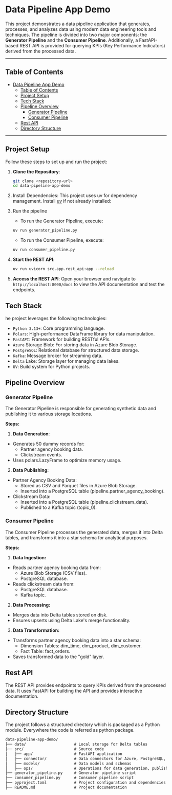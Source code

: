 # Data Pipeline App Demo

This project demonstrates a data pipeline application that generates, processes, and analyzes data using modern data engineering tools and techniques. The pipeline is divided into two major components: the **Generator Pipeline** and the **Consumer Pipeline**. Additionally, a FastAPI-based REST API is provided for querying KPIs (Key Performance Indicators) derived from the processed data.

---

## Table of Contents

- [Data Pipeline App Demo](#data-pipeline-app-demo)
  - [Table of Contents](#table-of-contents)
  - [Project Setup](#project-setup)
  - [Tech Stack](#tech-stack)
  - [Pipeline Overview](#pipeline-overview)
    - [Generator Pipeline](#generator-pipeline)
    - [Consumer Pipeline](#consumer-pipeline)
  - [Rest API](#rest-api)
  - [Directory Structure](#directory-structure)

---

## Project Setup

Follow these steps to set up and run the project:

1. **Clone the Repository**:

   ```bash
   git clone <repository-url>
   cd data-pipeline-app-demo
    ```

2. Install Dependencies: This project uses uv for dependency management. Install [uv](https://docs.astral.sh/uv/) if not already installed:

3. Run the pipeline
   - To run the Generator Pipeline, execute:

    ```bash
    uv run generator_pipeline.py
    ```

   - To run the Consumer Pipeline, execute:

    ```bash
    uv run consumer_pipeline.py
    ```

4. **Start the REST API**:

   ```bash
   uv run uvicorn src.app.rest_api:app --reload
   ```

5. **Access the REST API**: Open your browser and navigate to `http://localhost:8000/docs` to view the API documentation and test the endpoints.

## Tech Stack

he project leverages the following technologies:

- `Python 3.13+`: Core programming language.
- `Polars`: High-performance DataFrame library for data manipulation.
- `FastAPI`: Framework for building RESTful APIs.
- `Azure` Storage Blob: For storing data in Azure Blob Storage.
- `PostgreSQL`: Relational database for structured data storage.
- `Kafka`: Message broker for streaming data.
- `Delta` Lake: Storage layer for managing data lakes.
- `UV`: Build system for Python projects.

## Pipeline Overview

### Generator Pipeline

The Generator Pipeline is responsible for generating synthetic data and publishing it to various storage locations.

**Steps:**

1. **Data Generation**:

- Generates 50 dummy records for:
  - Partner agency booking data.
  - Clickstream events.
- Uses polars.LazyFrame to optimize memory usage.
  
2. **Data Publishing:**

- Partner Agency Booking Data:
  - Stored as CSV and Parquet files in Azure Blob Storage.
  - Inserted into a PostgreSQL table (pipeline.partner_agency_booking).
- Clickstream Data:
  - Inserted into a PostgreSQL table (pipeline.clickstream_data).
  - Published to a Kafka topic (topic_0).

### Consumer Pipeline

The Consumer Pipeline processes the generated data, merges it into Delta tables, and transforms it into a star schema for analytical purposes.

**Steps:**

1. **Data Ingestion:**

- Reads partner agency booking data from:
  - Azure Blob Storage (CSV files).
  - PostgreSQL database.
- Reads clickstream data from:
  - PostgreSQL database.
  - Kafka topic.

2. **Data Processing:**

- Merges data into Delta tables stored on disk.
- Ensures upserts using Delta Lake's merge functionality.

3. **Data Transformation:**

- Transforms partner agency booking data into a star schema:
  - Dimension Tables: dim_time, dim_product, dim_customer.
  - Fact Table: fact_orders.
- Saves transformed data to the "gold" layer.

## Rest API

The REST API provides endpoints to query KPIs derived from the processed data. It uses FastAPI for building the API and provides interactive documentation.

## Directory Structure

The project follows a structured directory which is packaged as a Python module. Everywhere the code is referred as python package.

````markdown
data-pipeline-app-demo/
├── data/                     # Local storage for Delta tables
├── src/                      # Source code
│   ├── app/                  # FastAPI application
│   ├── connector/            # Data connectors for Azure, PostgreSQL, Kafka
│   ├── models/               # Data models and schemas
│   ├── ops/                  # Operations for data generation, publishing, and transformation
├── generator_pipeline.py     # Generator pipeline script
├── consumer_pipeline.py      # Consumer pipeline script
├── pyproject.toml            # Project configuration and dependencies
├── README.md                 # Project documentation
````
